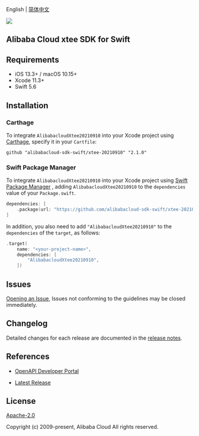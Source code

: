 English | [简体中文](README-CN.md)

![](https://aliyunsdk-pages.alicdn.com/icons/AlibabaCloud.svg)

## Alibaba Cloud xtee SDK for Swift

## Requirements

- iOS 13.3+ / macOS 10.15+
- Xcode 11.3+
- Swift 5.6

## Installation

### Carthage

To integrate `AlibabacloudXtee20210910` into your Xcode project using [Carthage](https://github.com/Carthage/Carthage), specify it in your `Cartfile`:

```ogdl
github "alibabacloud-sdk-swift/xtee-20210910" "2.1.0"
```

### Swift Package Manager

To integrate `AlibabacloudXtee20210910` into your Xcode project using [Swift Package Manager](https://swift.org/package-manager/) , adding `AlibabacloudXtee20210910` to the `dependencies` value of your `Package.swift`.

```swift
dependencies: [
    .package(url: "https://github.com/alibabacloud-sdk-swift/xtee-20210910.git", from: "2.1.0")
]
```

In addition, you also need to add `"AlibabacloudXtee20210910"` to the `dependencies` of the `target`, as follows:

```swift
.target(
    name: "<your-project-name>",
    dependencies: [
        "AlibabacloudXtee20210910",
    ])
```

## Issues

[Opening an Issue](https://github.com/alibabacloud-sdk-swift/xtee-20210910/issues/new), Issues not conforming to the guidelines may be closed immediately.

## Changelog

Detailed changes for each release are documented in the [release notes](./ChangeLog.txt).

## References

* [OpenAPI Developer Portal](https://next.api.alibabacloud.com/home)
- [Latest Release](https://github.com/alibabacloud-sdk-swift/xtee-20210910)

## License

[Apache-2.0](http://www.apache.org/licenses/LICENSE-2.0)

Copyright (c) 2009-present, Alibaba Cloud All rights reserved.
